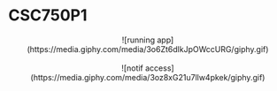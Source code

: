 # CSC750P1

<center>![running app](https://media.giphy.com/media/3o6Zt6dlkJpOWccURG/giphy.gif)</center><br/>
<center>![notif access](https://media.giphy.com/media/3oz8xG21u7llw4pkek/giphy.gif)</center>
